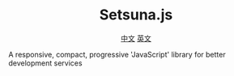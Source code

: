 <h1 align="center">Setsuna.js</h1>

<p align="center">
  <a href="./docs/en/en.md">中文</a>
  <a href="./docs/zh/zh.md">英文</a>
</p>

A responsive, compact, progressive 'JavaScript' library for better development services


